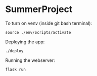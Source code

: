 # SummerProject

To turn on venv (inside git bash terminal):

```source ./env/Scripts/activate```

Deploying the app:

```./deploy```

Running the webserver:

```flask run```